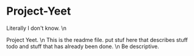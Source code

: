 # Project-Yeet
Literally I don't know. \n

Project Yeet. \n
This is the readme file. put stuf here that describes stuff todo and stuff that has already been done. \n
Be descriptive.

